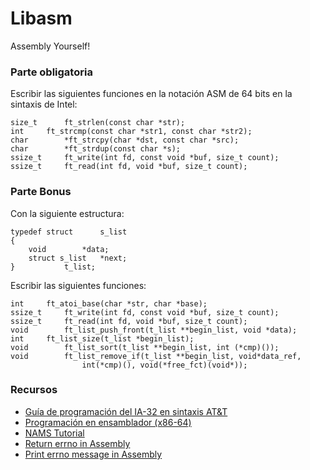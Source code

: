 # Libasm

Assembly Yourself!

### Parte obligatoria

Escribir las siguientes funciones en la notación ASM de 64 bits en la sintaxis de Intel:

```
size_t		ft_strlen(const char *str);
int		ft_strcmp(const char *str1, const char *str2);
char		*ft_strcpy(char *dst, const char *src);
char		*ft_strdup(const char *s);
ssize_t		ft_write(int fd, const void *buf, size_t count);
ssize_t		ft_read(int fd, void *buf, size_t count);
```

### Parte Bonus

Con la siguiente estructura:

```
typedef struct		s_list
{
	void		*data;
	struct s_list	*next;
}			t_list;
```

Escribir las siguientes funciones:

```
int		ft_atoi_base(char *str, char *base);
ssize_t		ft_write(int fd, const void *buf, size_t count);
ssize_t		ft_read(int fd, void *buf, size_t count);
void		ft_list_push_front(t_list **begin_list, void *data);
int		ft_list_size(t_list *begin_list);
void		ft_list_sort(t_list **begin_list, int (*cmp)());
void		ft_list_remove_if(t_list **begin_list, void*data_ref,
				int(*cmp)(), void(*free_fct)(void*));
```

### Recursos
* [Guía de programación del IA-32 en sintaxis AT&T](http://people.ac.upc.es/guerrero/fo/asm.pdf)
* [Programación en ensamblador (x86-64)](http://cv.uoc.edu/annotation/8255a8c320f60c2bfd6c9f2ce11b2e7f/619469/PID_00218273/PID_00218273.html)
* [NAMS Tutorial](https://cs.lmu.edu/~ray/notes/nasmtutorial/)
* [Return errno in Assembly](https://stackoverflow.com/questions/15304829/how-to-return-errno-in-assembly)
* [Print errno message in Assembly](https://stackoverflow.com/questions/28922572/how-to-print-error-message-using-errno-in-assembly-language/28952085)
